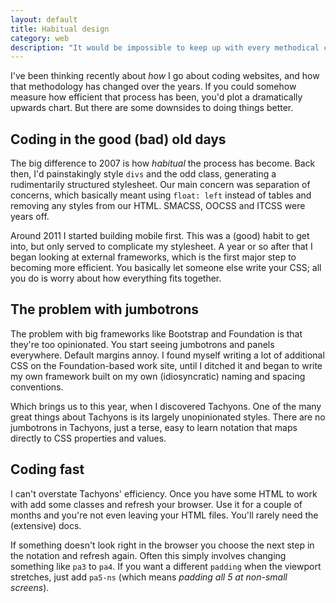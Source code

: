 ```yaml
---
layout: default
title: Habitual design
category: web
description: "It would be impossible to keep up with every methodical change in any practice, let alone something as fluid as web design. Perhaps the art lies in seeing the important changes and adapting to them over time."
---
```


I've been thinking recently about *how* I go about coding websites, and how that methodology has changed over the years. If you could somehow measure how efficient that process has been, you'd plot a dramatically upwards chart. But there are some downsides to doing things better.

## Coding in the good (bad) old days

The big difference to 2007 is how *habitual* the process has become. Back then, I'd painstakingly style `divs` and the odd class, generating a rudimentarily structured stylesheet. Our main concern was separation of concerns, which basically meant using `float: left` instead of tables and removing any styles from our HTML. SMACSS, OOCSS and ITCSS were years off.

Around 2011 I started building mobile first. This was a (good) habit to get into, but only served to complicate my stylesheet. A year or so after that I began looking at external frameworks, which is the first major step to becoming more efficient. You basically let someone else write your CSS; all you do is worry about how everything fits together.

## The problem with jumbotrons

The problem with big frameworks like Bootstrap and Foundation is that they're too opinionated. You start seeing jumbotrons and panels everywhere. Default margins annoy. I found myself writing a lot of additional CSS on the Foundation-based work site, until I ditched it and began to write my own framework built on my own (idiosyncratic) naming and spacing conventions.

Which brings us to this year, when I discovered Tachyons. One of the many great things about Tachyons is its largely unopinionated styles. There are no jumbotrons in Tachyons, just a terse, easy to learn notation that maps directly to CSS properties and values.

## Coding fast

I can't overstate Tachyons' efficiency. Once you have some HTML to work with add some classes and refresh your browser. Use it for a couple of months and you're not even leaving your HTML files. You'll rarely need the (extensive) docs.

If something doesn't look right in the browser you choose the next step in the notation and refresh again. Often this simply involves changing something like `pa3` to `pa4`. If you want a different `padding` when the viewport stretches, just add `pa5-ns` (which means *padding all 5 at non-small screens*).
